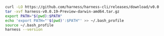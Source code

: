 ```bash
curl -LO https://github.com/harness/harness-cli/releases/download/v0.0.19-Preview/harness-v0.0.19-Preview-darwin-amd64.tar.gz 
tar -xvf harness-v0.0.19-Preview-darwin-amd64.tar.gz 
export PATH="$(pwd):$PATH" 
echo 'export PATH="'$(pwd)':$PATH"' >> ~/.bash_profile  
source ~/.bash_profile 
harness --version
```

<!---
Non Scarf cURL
curl -LO https://github.com/harness/harness-cli/releases/download/v0.0.19-Preview/harness-v0.0.19-Preview-darwin-amd64.tar.gz 
-->

<!---
Scarf cURL
curl -LO harness.gateway.scarf.sh/v0.0.19-Preview/harness-v0.0.19-Preview-darwin-amd64.tar.gz
-->